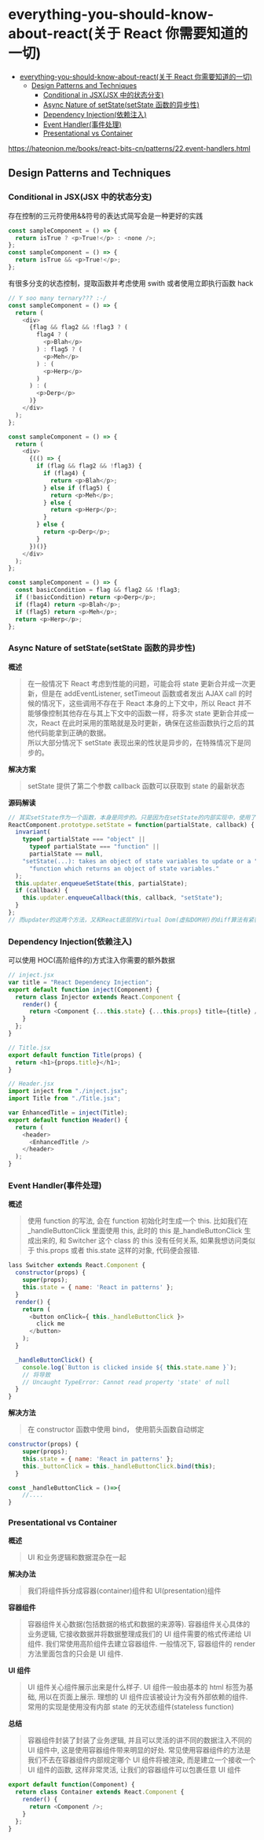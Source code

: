 # everything-you-should-know-about-react(关于 React 你需要知道的一切)

- [everything-you-should-know-about-react(关于 React 你需要知道的一切)](#everything-you-should-know-about-react%e5%85%b3%e4%ba%8e-react-%e4%bd%a0%e9%9c%80%e8%a6%81%e7%9f%a5%e9%81%93%e7%9a%84%e4%b8%80%e5%88%87)
  - [Design Patterns and Techniques](#design-patterns-and-techniques)
    - [Conditional in JSX(JSX 中的状态分支)](#conditional-in-jsxjsx-%e4%b8%ad%e7%9a%84%e7%8a%b6%e6%80%81%e5%88%86%e6%94%af)
    - [Async Nature of setState(setState 函数的异步性)](#async-nature-of-setstatesetstate-%e5%87%bd%e6%95%b0%e7%9a%84%e5%bc%82%e6%ad%a5%e6%80%a7)
    - [Dependency Injection(依赖注入)](#dependency-injection%e4%be%9d%e8%b5%96%e6%b3%a8%e5%85%a5)
    - [Event Handler(事件处理)](#event-handler%e4%ba%8b%e4%bb%b6%e5%a4%84%e7%90%86)
    - [Presentational vs Container](#presentational-vs-container)

https://hateonion.me/books/react-bits-cn/patterns/22.event-handlers.html

## Design Patterns and Techniques

### Conditional in JSX(JSX 中的状态分支)

存在控制的三元符使用&&符号的表达式简写会是一种更好的实践

```javascript
const sampleComponent = () => {
  return isTrue ? <p>True!</p> : <none />;
};
const sampleComponent = () => {
  return isTrue && <p>True!</p>;
};
```

有很多分支的状态控制，提取函数并考虑使用 swith 或者使用立即执行函数 hack

```javascript
// Y soo many ternary??? :-/
const sampleComponent = () => {
  return (
    <div>
      {flag && flag2 && !flag3 ? (
        flag4 ? (
          <p>Blah</p>
        ) : flag5 ? (
          <p>Meh</p>
        ) : (
          <p>Herp</p>
        )
      ) : (
        <p>Derp</p>
      )}
    </div>
  );
};

const sampleComponent = () => {
  return (
    <div>
      {(() => {
        if (flag && flag2 && !flag3) {
          if (flag4) {
            return <p>Blah</p>;
          } else if (flag5) {
            return <p>Meh</p>;
          } else {
            return <p>Herp</p>;
          }
        } else {
          return <p>Derp</p>;
        }
      })()}
    </div>
  );
};

const sampleComponent = () => {
  const basicCondition = flag && flag2 && !flag3;
  if (!basicCondition) return <p>Derp</p>;
  if (flag4) return <p>Blah</p>;
  if (flag5) return <p>Meh</p>;
  return <p>Herp</p>;
};
```

### Async Nature of setState(setState 函数的异步性)

**概述**

> 在一般情况下 React 考虑到性能的问题，可能会将 state 更新合并成一次更新，但是在 addEventListener, setTimeout 函数或者发出 AJAX call 的时候的情况下，这些调用不存在于 React 本身的上下文中，所以 React 并不能够像控制其他存在与其上下文中的函数一样，将多次 state 更新合并成一次，React 在此时采用的策略就是及时更新，确保在这些函数执行之后的其他代码能拿到正确的数据。  
> 所以大部分情况下 setState 表现出来的性状是异步的，在特殊情况下是同步的。

**解决方案**

> setState 提供了第二个参数 callback 函数可以获取到 state 的最新状态

**源码解读**

```javascript
// 其实setState作为一个函数，本身是同步的。只是因为在setState的内部实现中，使用了React updater的enqueueState 或者 enqueueCallback方法，才造成了异步。
ReactComponent.prototype.setState = function(partialState, callback) {
  invariant(
    typeof partialState === "object" ||
      typeof partialState === "function" ||
      partialState == null,
    "setState(...): takes an object of state variables to update or a " +
      "function which returns an object of state variables."
  );
  this.updater.enqueueSetState(this, partialState);
  if (callback) {
    this.updater.enqueueCallback(this, callback, "setState");
  }
};
// 而updater的这两个方法，又和React底层的Virtual Dom(虚拟DOM树)的diff算法有紧密的关系，所以真正决定同步还是异步的其实是Virtual DOM的diff算法。
```

### Dependency Injection(依赖注入)

可以使用 HOC(高阶组件的)方式注入你需要的额外数据

```javascript
// inject.jsx
var title = "React Dependency Injection";
export default function inject(Component) {
  return class Injector extends React.Component {
    render() {
      return <Component {...this.state} {...this.props} title={title} />;
    }
  };
}

// Title.jsx
export default function Title(props) {
  return <h1>{props.title}</h1>;
}

// Header.jsx
import inject from "./inject.jsx";
import Title from "./Title.jsx";

var EnhancedTitle = inject(Title);
export default function Header() {
  return (
    <header>
      <EnhancedTitle />
    </header>
  );
}
```

### Event Handler(事件处理)

**概述**

> 使用 function 的写法, 会在 function 初始化时生成一个 this. 比如我们在\_handleButtonClick 里面使用 this, 此时的 this 是\_handleButtonClick 生成出来的, 和 Switcher 这个 class 的 this 没有任何关系, 如果我想访问类似于 this.props 或者 this.state 这样的对象, 代码便会报错.

```javascript
lass Switcher extends React.Component {
  constructor(props) {
    super(props);
    this.state = { name: 'React in patterns' };
  }
  render() {
    return (
      <button onClick={ this._handleButtonClick }>
        click me
      </button>
    );
  }

  _handleButtonClick() {
    console.log(`Button is clicked inside ${ this.state.name }`);
    // 将导致
    // Uncaught TypeError: Cannot read property 'state' of null
  }
}
```

**解决方法**

> 在 constructor 函数中使用 bind， 使用箭头函数自动绑定

```javascript
constructor(props) {
    super(props);
    this.state = { name: 'React in patterns' };
    this._buttonClick = this._handleButtonClick.bind(this);
  }

const _handleButtonClick = ()=>{
    //....
}
```

### Presentational vs Container

**概述**

> UI 和业务逻辑和数据混杂在一起

**解决办法**

> 我们将组件拆分成容器(container)组件和 UI(presentation)组件

**容器组件**

> 容器组件关心数据(包括数据的格式和数据的来源等). 容器组件关心具体的业务逻辑, 它接收数据并将数据整理成我们的 UI 组件需要的格式传递给 UI 组件. 我们常使用高阶组件去建立容器组件. 一般情况下, 容器组件的 render 方法里面包含的只会是 UI 组件.

**UI 组件**

> UI 组件关心组件展示出来是什么样子. UI 组件一般由基本的 html 标签为基础, 用以在页面上展示. 理想的 UI 组件应该被设计为没有外部依赖的组件. 常用的实现是使用没有内部 state 的无状态组件(stateless function)

**总结**

> 容器组件封装了封装了业务逻辑, 并且可以灵活的讲不同的数据注入不同的 UI 组件中, 这是使用容器组件带来明显的好处. 常见使用容器组件的方法是我们不去在容器组件内部规定哪个 UI 组件将被渲染, 而是建立一个接收一个 UI 组件的函数, 这样非常灵活, 让我们的容器组件可以包裹任意 UI 组件

```javascript
export default function(Component) {
  return class Container extends React.Component {
    render() {
      return <Component />;
    }
  };
}
```
